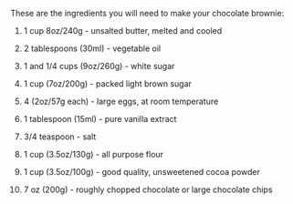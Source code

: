 These are the ingredients you will need to make your chocolate brownie:

1) 1 cup 8oz/240g - unsalted butter, melted and cooled

2) 2 tablespoons (30ml) - vegetable oil

3) 1 and 1/4 cups (9oz/260g) - white sugar

4) 1 cup (7oz/200g) - packed light brown sugar

5) 4 (2oz/57g each) - large eggs, at room temperature

6) 1 tablespoon (15ml) - pure vanilla extract

7) 3/4 teaspoon - salt

8) 1 cup (3.5oz/130g) - all purpose flour

9) 1 cup (3.5oz/100g) - good quality, unsweetened cocoa powder

10) 7 oz (200g) - roughly chopped chocolate or large chocolate chips
